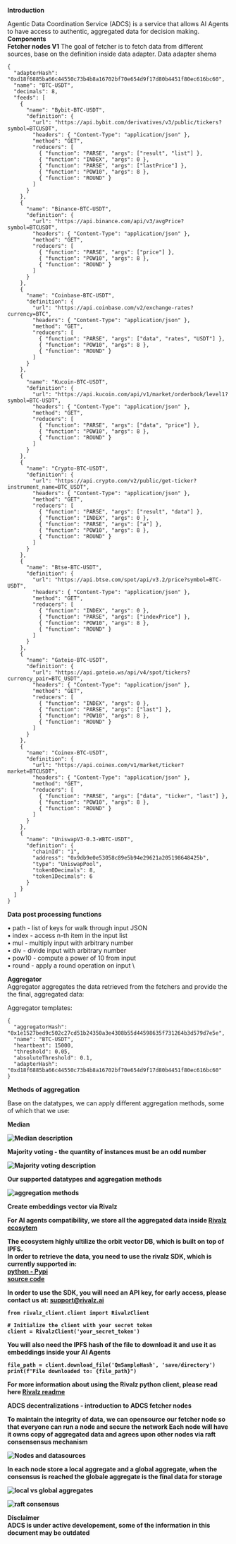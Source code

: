 **Introduction**

Agentic Data Coordination Service (ADCS) is a service that allows AI Agents to have access to authentic, aggregated data for decision making.\
**Components**\
**Fetcher nodes V1**
The goal of fetcher is to fetch data from different sources, base on the definition inside data adapter.
Data adapter shema
```
{
  "adapterHash": "0xd18f6885ba66c44550c73b4b8a16702bf70e654d9f17d80b4451f80ec616bc60",
  "name": "BTC-USDT",
  "decimals": 8,
  "feeds": [
    {
      "name": "Bybit-BTC-USDT",
      "definition": {
        "url": "https://api.bybit.com/derivatives/v3/public/tickers?symbol=BTCUSDT",
        "headers": { "Content-Type": "application/json" },
        "method": "GET",
        "reducers": [
          { "function": "PARSE", "args": ["result", "list"] },
          { "function": "INDEX", "args": 0 },
          { "function": "PARSE", "args": ["lastPrice"] },
          { "function": "POW10", "args": 8 },
          { "function": "ROUND" }
        ]
      }
    },
    {
      "name": "Binance-BTC-USDT",
      "definition": {
        "url": "https://api.binance.com/api/v3/avgPrice?symbol=BTCUSDT",
        "headers": { "Content-Type": "application/json" },
        "method": "GET",
        "reducers": [
          { "function": "PARSE", "args": ["price"] },
          { "function": "POW10", "args": 8 },
          { "function": "ROUND" }
        ]
      }
    },
    {
      "name": "Coinbase-BTC-USDT",
      "definition": {
        "url": "https://api.coinbase.com/v2/exchange-rates?currency=BTC",
        "headers": { "Content-Type": "application/json" },
        "method": "GET",
        "reducers": [
          { "function": "PARSE", "args": ["data", "rates", "USDT"] },
          { "function": "POW10", "args": 8 },
          { "function": "ROUND" }
        ]
      }
    },
    {
      "name": "Kucoin-BTC-USDT",
      "definition": {
        "url": "https://api.kucoin.com/api/v1/market/orderbook/level1?symbol=BTC-USDT",
        "headers": { "Content-Type": "application/json" },
        "method": "GET",
        "reducers": [
          { "function": "PARSE", "args": ["data", "price"] },
          { "function": "POW10", "args": 8 },
          { "function": "ROUND" }
        ]
      }
    },
    {
      "name": "Crypto-BTC-USDT",
      "definition": {
        "url": "https://api.crypto.com/v2/public/get-ticker?instrument_name=BTC_USDT",
        "headers": { "Content-Type": "application/json" },
        "method": "GET",
        "reducers": [
          { "function": "PARSE", "args": ["result", "data"] },
          { "function": "INDEX", "args": 0 },
          { "function": "PARSE", "args": ["a"] },
          { "function": "POW10", "args": 8 },
          { "function": "ROUND" }
        ]
      }
    },
    {
      "name": "Btse-BTC-USDT",
      "definition": {
        "url": "https://api.btse.com/spot/api/v3.2/price?symbol=BTC-USDT",
        "headers": { "Content-Type": "application/json" },
        "method": "GET",
        "reducers": [
          { "function": "INDEX", "args": 0 },
          { "function": "PARSE", "args": ["indexPrice"] },
          { "function": "POW10", "args": 8 },
          { "function": "ROUND" }
        ]
      }
    },
    {
      "name": "Gateio-BTC-USDT",
      "definition": {
        "url": "https://api.gateio.ws/api/v4/spot/tickers?currency_pair=BTC_USDT",
        "headers": { "Content-Type": "application/json" },
        "method": "GET",
        "reducers": [
          { "function": "INDEX", "args": 0 },
          { "function": "PARSE", "args": ["last"] },
          { "function": "POW10", "args": 8 },
          { "function": "ROUND" }
        ]
      }
    },
    {
      "name": "Coinex-BTC-USDT",
      "definition": {
        "url": "https://api.coinex.com/v1/market/ticker?market=BTCUSDT",
        "headers": { "Content-Type": "application/json" },
        "method": "GET",
        "reducers": [
          { "function": "PARSE", "args": ["data", "ticker", "last"] },
          { "function": "POW10", "args": 8 },
          { "function": "ROUND" }
        ]
      }
    },
    {
      "name": "UniswapV3-0.3-WBTC-USDT",
      "definition": {
        "chainId": "1",
        "address": "0x9db9e0e53058c89e5b94e29621a205198648425b",
        "type": "UniswapPool",
        "token0Decimals": 8,
        "token1Decimals": 6
      }
    }
  ]
}
```
**Data post processing functions**

• path - list of keys for walk through input JSON \
• index - access n-th item in the input list \
• mul - multiply input with arbitrary number \
• div - divide input with arbitrary number \
• pow10 - compute a power of 10 from input \
• round - apply a round operation on input \

**Aggregator** \
Aggregator aggregates the data retrieved from the fetchers and provide the the final, aggregated data:

Aggregator templates:

```
{
  "aggregatorHash": "0x1e1527bed9c502c27cd51b24350a3e4308b55d44598635f731264b3d579d7e5e",
  "name": "BTC-USDT",
  "heartbeat": 15000,
  "threshold": 0.05,
  "absoluteThreshold": 0.1,
  "adapterHash": "0xd18f6885ba66c44550c73b4b8a16702bf70e654d9f17d80b4451f80ec616bc60"
}
```
**Methods of aggregation**

Base on the datatypes, we can apply different aggregation methods, some of which that we use:

<strong>Median<strong>

![Median description](image.png)

<strong>Majority voting - the quantity of instances must be an odd number<strong>

![Majority voting description](image-1.png)

**Our supported datatypes and aggregation methods**

![aggregation methods](image-2.png)

**Create embeddings vector via Rivalz**

For AI agents compatibility, we store all the aggregated data inside [Rivalz ecosytem](https://rivalz.ai/)

The ecosystem highly ultilize the orbit vector DB, which is built on top of IPFS.\
In order to retrieve the data, you need to use the rivalz SDK, which is currently supported in:\
[python - Pypi](https://pypi.org/project/rivalz-client/0.1.12/)\
[source code](https://github.com/Rivalz-ai/python-client)

In order to use the SDK, you will need an API key, for early access, please contact us at: support@rivalz.ai

```
from rivalz_client.client import RivalzClient

# Initialize the client with your secret token
client = RivalzClient('your_secret_token')
```

You will also need the IPFS hash of the file to download it and use it as embeddings inside your AI Agents

```
file_path = client.download_file('QmSampleHash', 'save/directory')
print(f"File downloaded to: {file_path}")
```

For more information about using the Rivalz python client, please read here
[Rivalz readme](https://github.com/Rivalz-ai/python-client/blob/master/readme.md)

**ADCS decentralizations - introduction to ADCS fetcher nodes**

To maintain the integrity of data, we can opensource our fetcher node so that everyone can run a node and secure the network
Each node will have it owns copy of aggregated data and agrees upon other nodes via raft consensensus mechanism

![Nodes and datasources](image-3.png)

In each node store a local aggregate and a global aggregate, when the consensus is reached the globale aggregate is the final data for storage

![local vs global aggregates](image-4.png)

![raft consensus](image-5.png)


**Disclaimer**\
ADCS is under active developement, some of the information in this document may be outdated

